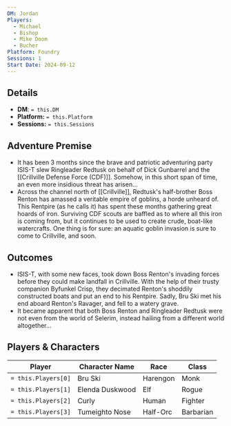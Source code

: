 ```yaml
---
DM: Jordan
Players:
  - Michael
  - Bishop
  - Mike Doom
  - Bucher
Platform: Foundry
Sessions: 1
Start Date: 2024-09-12
---
```

## Details
- **DM**: `= this.DM`
- **Platform:** `= this.Platform`
- **Sessions:** `= this.Sessions`

## Adventure Premise
- It has been 3 months since the brave and patriotic adventuring party ISIS-T slew Ringleader Redtusk on behalf of Dick Gunbarrel and the [[Crillville Defense Force (CDF)]]. Somehow, in this short span of time, an even more insidious threat has arisen...
- Across the channel north of [[Crillville]], Redtusk's half-brother Boss Renton has amassed a veritable empire of goblins, a horde unheard of. This Rentpire (as he calls it) has spent these months gathering great hoards of iron. Surviving CDF scouts are baffled as to where all this iron is coming from, but it continues to be used to create crude, boat-like watercrafts. One thing is for sure: an aquatic goblin invasion is sure to come to Crillville, and soon.

## Outcomes
- ISIS-T, with some new faces, took down Boss Renton's invading forces before they could make landfall in Crillville. With the help of their trusty companion Byfunkel Crisp, they decimated Renton's shoddily constructed boats and put an end to his Rentpire. Sadly, Bru Ski met his end aboard Renton's Ravager, and fell to a watery grave.
- It became apparent that both Boss Renton and Ringleader Redtusk were not even from the world of Selerim, instead hailing from a different world altogether…

## Players & Characters
| Player              | Character Name   | Race     | Class     |
| ------------------- | ---------------- | -------- | --------- |
| `= this.Players[0]` | Bru Ski          | Harengon | Monk      |
| `= this.Players[1]` | Elenda Duskwood  | Elf      | Rogue     |
| `= this.Players[2]` | Curly            | Human    | Fighter   |
| `= this.Players[3]` | Tumeighto Nose   | Half-Orc | Barbarian |
